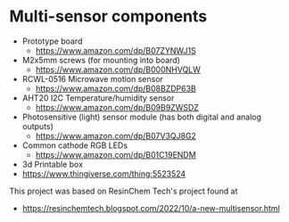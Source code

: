 # Multi-sensor components
* Prototype board
  * https://www.amazon.com/dp/B07ZYNWJ1S
* M2x5mm screws (for mounting into board)
  * https://www.amazon.com/dp/B000NHVQLW
* RCWL-0516 Microwave motion sensor
  * https://www.amazon.com/dp/B08BZDP63B
* AHT20 I2C Temperature/humidity sensor
  * https://www.amazon.com/dp/B09B9ZWSDZ
* Photosensitive (light) sensor module (has both digital and analog outputs)
  * https://www.amazon.com/dp/B07V3QJ8G2
* Common cathode RGB LEDs
  * https://www.amazon.com/dp/B01C19ENDM
* 3d Printable box
 * https://www.thingiverse.com/thing:5523524

This project was based on ResinChem Tech's project found at
* https://resinchemtech.blogspot.com/2022/10/a-new-multisensor.html
